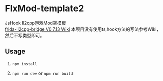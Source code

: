 # FlxMod-template2
JsHook Il2cpp游戏Mod空模板  
[frida-il2cpp-bridge V0.7.13 Wiki](https://github.com/vfsfitvnm/frida-il2cpp-bridge/wiki/Snippets/24e6c11527c0943af7cae0d91eeae585fa649a9c)  本项目没有使用ts,hook方法的写法参考Wiki，然后不写类型即可。

## Usage

1. `npm install`

2. `npm run dev` or `npm run build`

